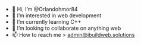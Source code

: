 - 👋 Hi, I’m @Orlandohmor84
- 👀 I’m interested in web development
- 🌱 I’m currently learning C++
- 💞️ I’m looking to collaborate on anything web
- 📫 How to reach me > admin@ibuildweb.solutions

<!---
Orlandohmor84/Orlandohmor84 is a ✨ special ✨ repository because its `README.md` (this file) appears on your GitHub profile.
You can click the Preview link to take a look at your changes.
--->
